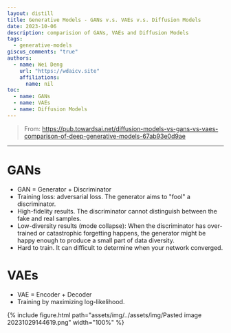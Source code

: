 ```yaml
---  
layout: distill  
title: Generative Models - GANs v.s. VAEs v.s. Diffusion Models  
date: 2023-10-06  
description: comparision of GANs, VAEs and Diffusion Models  
tags:  
  - generative-models  
giscus_comments: "true"  
authors:  
  - name: Wei Deng  
    url: "https://wdaicv.site"  
    affiliations:  
      name: nil  
toc:  
  - name: GANs  
  - name: VAEs  
  - name: Diffusion Models  
---  
```

> From: https://pub.towardsai.net/diffusion-models-vs-gans-vs-vaes-comparison-of-deep-generative-models-67ab93e0d9ae  
---  
# GANs  
- GAN = Generator + Discriminator  
- Training loss: adversarial loss. The generator aims to "fool" a discriminator.  
- High-fidelity results. The discriminator cannot distinguish between the fake and real samples.  
- Low-diversity results (mode collapse): When the discriminator has over-trained or catastrophic forgetting happens, the generator might be happy enough to produce a small part of data diversity.  
- Hard to train. It can difficult to determine when your network converged.  
  
# VAEs  
- VAE = Encoder + Decoder  
- Training by maximizing log-likelihood.  
  
{% include figure.html path="assets/img/../assets/img/Pasted image 20231029144619.png" width="100%" %}